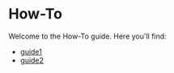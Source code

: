 # How-To

Welcome to the How-To guide. Here you'll find:

- [guide1](guide1.md)
- [guide2](guide2.md)
